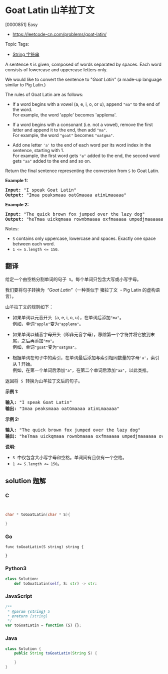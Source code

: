 # Goat Latin 山羊拉丁文

[0000851] Easy

- https://leetcode-cn.com/problems/goat-latin/

Topic Tags:

- [String 字符串](https://leetcode-cn.com/tag/string/)

A sentence `S` is given, composed of words separated by spaces. Each word consists of lowercase and uppercase letters only.

We would like to convert the sentence to "*Goat Latin"* (a made-up language similar to Pig Latin.)

The rules of Goat Latin are as follows:

- If a word begins with a vowel (a, e, i, o, or u), append `"ma"` to the end of the word.  
  For example, the word 'apple' becomes 'applema'.  

- If a word begins with a consonant (i.e. not a vowel), remove the first letter and append it to the end, then add `"ma"`.  
  For example, the word `"goat"` becomes `"oatgma"`.  

- Add one letter `'a'` to the end of each word per its word index in the sentence, starting with 1.  
  For example, the first word gets `"a"` added to the end, the second word gets `"aa"` added to the end and so on.

Return the final sentence representing the conversion from `S` to Goat Latin.

**Example 1:**

<pre><strong>Input: </strong>"I speak Goat Latin"
<strong>Output: </strong>"Imaa peaksmaaa oatGmaaaa atinLmaaaaa"
</pre>

**Example 2:**

<pre><strong>Input: </strong>"The quick brown fox jumped over the lazy dog"
<strong>Output: </strong>"heTmaa uickqmaaa rownbmaaaa oxfmaaaaa umpedjmaaaaaa overmaaaaaaa hetmaaaaaaaa azylmaaaaaaaaa ogdmaaaaaaaaaa"
</pre>

Notes:

- `S` contains only uppercase, lowercase and spaces. Exactly one space between each word.
- `1 <= S.length <= 150`.

## 翻译

给定一个由空格分割单词的句子  `S`。每个单词只包含大写或小写字母。

我们要将句子转换为  *“Goat Latin”*（一种类似于 猪拉丁文  - Pig Latin 的虚构语言）。

山羊拉丁文的规则如下：

- 如果单词以元音开头（a, e, i, o, u），在单词后添加`"ma"`。  
  例如，单词`"apple"`变为`"applema"`。

- 如果单词以辅音字母开头（即非元音字母），移除第一个字符并将它放到末尾，之后再添加`"ma"`。  
  例如，单词`"goat"`变为`"oatgma"`。

- 根据单词在句子中的索引，在单词最后添加与索引相同数量的字母`'a'`，索引从 1 开始。  
  例如，在第一个单词后添加`"a"`，在第二个单词后添加`"aa"`，以此类推。

返回将  `S`  转换为山羊拉丁文后的句子。

**示例 1:**

<pre><strong>输入: </strong>"I speak Goat Latin"
<strong>输出: </strong>"Imaa peaksmaaa oatGmaaaa atinLmaaaaa"
</pre>

**示例 2:**

<pre><strong>输入: </strong>"The quick brown fox jumped over the lazy dog"
<strong>输出: </strong>"heTmaa uickqmaaa rownbmaaaa oxfmaaaaa umpedjmaaaaaa overmaaaaaaa hetmaaaaaaaa azylmaaaaaaaaa ogdmaaaaaaaaaa"
</pre>

**说明:**

- `S`  中仅包含大小写字母和空格。单词间有且仅有一个空格。
- `1 <= S.length <= 150`。

## solution 题解

### C

```c


char * toGoatLatin(char * S){

}


```

### Go

```golang
func toGoatLatin(S string) string {

}
```

### Python3

```python
class Solution:
    def toGoatLatin(self, S: str) -> str:

```

### JavaScript

```javascript
/**
 * @param {string} S
 * @return {string}
 */
var toGoatLatin = function (S) {};
```

### Java

```java
class Solution {
    public String toGoatLatin(String S) {

    }
}
```
